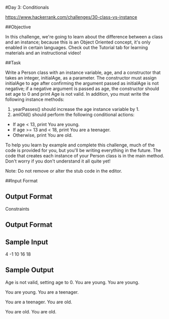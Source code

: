#Day 3: Conditionals

https://www.hackerrank.com/challenges/30-class-vs-instance

##Objective 

In this challenge, we're going to learn about the difference between a class and an instance; because this is an Object Oriented concept, it's only enabled in certain languages. Check out the Tutorial tab for learning materials and an instructional video!

##Task 

Write a Person class with an instance variable, age, and a constructor that takes an integer, initialAge, as a parameter. The constructor must assign initialAge to age after confirming the argument passed as initialAge is not negative; if a negative argument is passed as age, the constructor should set age  to 0 and print Age is not valid. In addition, you must write the following instance methods:

1. yearPasses() should increase the age instance variable by 1.
2. amIOld() should perform the following conditional actions:
+ If age < 13, print You are young.
+ If age >= 13 and < 18, print You are a teenager.
+ Otherwise, print You are old.

To help you learn by example and complete this challenge, much of the code is provided for you, but you'll be writing everything in the future. The code that creates each instance of your Person class is in the main method. Don't worry if you don't understand it all quite yet!

Note: Do not remove or alter the stub code in the editor.

##Input Format


## Output Format

Constraints

## Output Format


## Sample Input
4
-1
10
16
18

## Sample Output

Age is not valid, setting age to 0.
You are young.
You are young.

You are young.
You are a teenager.

You are a teenager.
You are old.

You are old.
You are old.